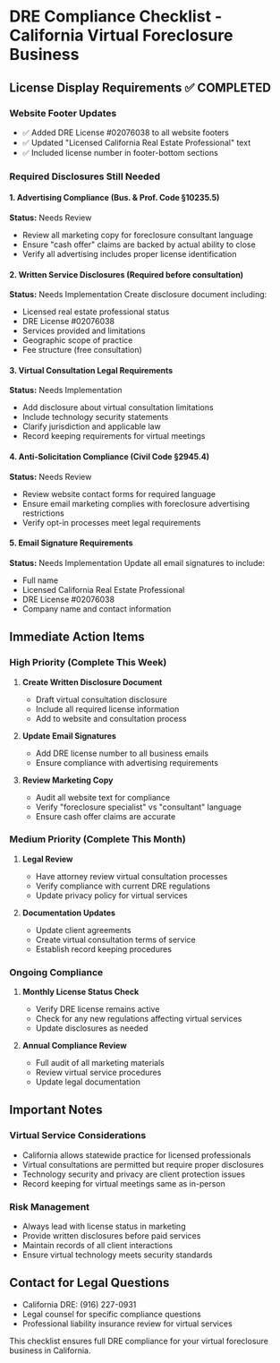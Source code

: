 # DRE Compliance Checklist - California Virtual Foreclosure Business

## License Display Requirements ✅ COMPLETED

### Website Footer Updates
- ✅ Added DRE License #02076038 to all website footers
- ✅ Updated "Licensed California Real Estate Professional" text
- ✅ Included license number in footer-bottom sections

### Required Disclosures Still Needed

#### 1. Advertising Compliance (Bus. & Prof. Code §10235.5)
**Status:** Needs Review
- Review all marketing copy for foreclosure consultant language
- Ensure "cash offer" claims are backed by actual ability to close
- Verify all advertising includes proper license identification

#### 2. Written Service Disclosures (Required before consultation)
**Status:** Needs Implementation
Create disclosure document including:
- Licensed real estate professional status
- DRE License #02076038
- Services provided and limitations
- Geographic scope of practice
- Fee structure (free consultation)

#### 3. Virtual Consultation Legal Requirements
**Status:** Needs Implementation
- Add disclosure about virtual consultation limitations
- Include technology security statements
- Clarify jurisdiction and applicable law
- Record keeping requirements for virtual meetings

#### 4. Anti-Solicitation Compliance (Civil Code §2945.4)
**Status:** Needs Review
- Review website contact forms for required language
- Ensure email marketing complies with foreclosure advertising restrictions
- Verify opt-in processes meet legal requirements

#### 5. Email Signature Requirements
**Status:** Needs Implementation
Update all email signatures to include:
- Full name
- Licensed California Real Estate Professional
- DRE License #02076038
- Company name and contact information

## Immediate Action Items

### High Priority (Complete This Week)
1. **Create Written Disclosure Document**
   - Draft virtual consultation disclosure
   - Include all required license information
   - Add to website and consultation process

2. **Update Email Signatures**
   - Add DRE license number to all business emails
   - Ensure compliance with advertising requirements

3. **Review Marketing Copy**
   - Audit all website text for compliance
   - Verify "foreclosure specialist" vs "consultant" language
   - Ensure cash offer claims are accurate

### Medium Priority (Complete This Month)
1. **Legal Review**
   - Have attorney review virtual consultation processes
   - Verify compliance with current DRE regulations
   - Update privacy policy for virtual services

2. **Documentation Updates**
   - Update client agreements
   - Create virtual consultation terms of service
   - Establish record keeping procedures

### Ongoing Compliance
1. **Monthly License Status Check**
   - Verify DRE license remains active
   - Check for any new regulations affecting virtual services
   - Update disclosures as needed

2. **Annual Compliance Review**
   - Full audit of all marketing materials
   - Review virtual service procedures
   - Update legal documentation

## Important Notes

### Virtual Service Considerations
- California allows statewide practice for licensed professionals
- Virtual consultations are permitted but require proper disclosures
- Technology security and privacy are client protection issues
- Record keeping for virtual meetings same as in-person

### Risk Management
- Always lead with license status in marketing
- Provide written disclosures before paid services
- Maintain records of all client interactions
- Ensure virtual technology meets security standards

## Contact for Legal Questions
- California DRE: (916) 227-0931
- Legal counsel for specific compliance questions
- Professional liability insurance review for virtual services

This checklist ensures full DRE compliance for your virtual foreclosure business in California.